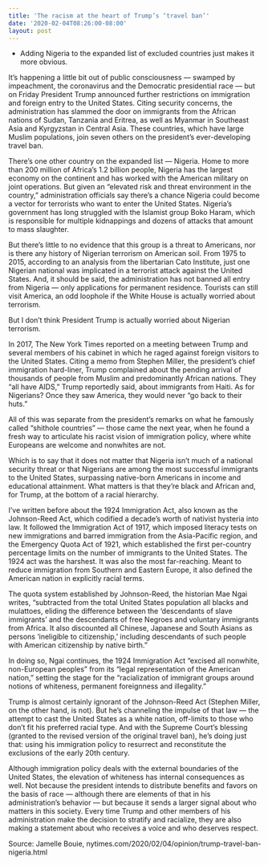 ```yaml
---
title: 'The racism at the heart of Trump’s ‘travel ban’'
date: '2020-02-04T08:26:00-08:00'
layout: post
---
```


- Adding Nigeria to the expanded list of excluded countries just makes it more obvious.

It’s happening a little bit out of public consciousness — swamped by impeachment, the coronavirus and the Democratic presidential race — but on Friday President Trump announced further restrictions on immigration and foreign entry to the United States. Citing security concerns, the administration has slammed the door on immigrants from the African nations of Sudan, Tanzania and Eritrea, as well as Myanmar in Southeast Asia and Kyrgyzstan in Central Asia. These countries, which have large Muslim populations, join seven others on the president’s ever-developing travel ban.

There’s one other country on the expanded list — Nigeria. Home to more than 200 million of Africa’s 1.2 billion people, Nigeria has the largest economy on the continent and has worked with the American military on joint operations. But given an “elevated risk and threat environment in the country,” administration officials say there’s a chance Nigeria could become a vector for terrorists who want to enter the United States. Nigeria’s government has long struggled with the Islamist group Boko Haram, which is responsible for multiple kidnappings and dozens of attacks that amount to mass slaughter.

But there’s little to no evidence that this group is a threat to Americans, nor is there any history of Nigerian terrorism on American soil. From 1975 to 2015, according to an analysis from the libertarian Cato Institute, just one Nigerian national was implicated in a terrorist attack against the United States. And, it should be said, the administration has not banned all entry from Nigeria — only applications for permanent residence. Tourists can still visit America, an odd loophole if the White House is actually worried about terrorism.

But I don’t think President Trump is actually worried about Nigerian terrorism.

In 2017, The New York Times reported on a meeting between Trump and several members of his cabinet in which he raged against foreign visitors to the United States. Citing a memo from Stephen Miller, the president’s chief immigration hard-liner, Trump complained about the pending arrival of thousands of people from Muslim and predominantly African nations. They “all have AIDS,” Trump reportedly said, about immigrants from Haiti. As for Nigerians? Once they saw America, they would never “go back to their huts.”

All of this was separate from the president’s remarks on what he famously called “shithole countries” — those came the next year, when he found a fresh way to articulate his racist vision of immigration policy, where white Europeans are welcome and nonwhites are not.

Which is to say that it does not matter that Nigeria isn’t much of a national security threat or that Nigerians are among the most successful immigrants to the United States, surpassing native-born Americans in income and educational attainment. What matters is that they’re black and African and, for Trump, at the bottom of a racial hierarchy.

I’ve written before about the 1924 Immigration Act, also known as the Johnson-Reed Act, which codified a decade’s worth of nativist hysteria into law. It followed the Immigration Act of 1917, which imposed literacy tests on new immigrations and barred immigration from the Asia-Pacific region, and the Emergency Quota Act of 1921, which established the first per-country percentage limits on the number of immigrants to the United States. The 1924 act was the harshest. It was also the most far-reaching. Meant to reduce immigration from Southern and Eastern Europe, it also defined the American nation in explicitly racial terms.

The quota system established by Johnson-Reed, the historian Mae Ngai writes, “subtracted from the total United States population all blacks and mulattoes, eliding the difference between the ‘descendants of slave immigrants’ and the descendants of free Negroes and voluntary immigrants from Africa. It also discounted all Chinese, Japanese and South Asians as persons ‘ineligible to citizenship,’ including descendants of such people with American citizenship by native birth.”

In doing so, Ngai continues, the 1924 Immigration Act “excised all nonwhite, non-European peoples” from its “legal representation of the American nation,” setting the stage for the “racialization of immigrant groups around notions of whiteness, permanent foreignness and illegality.”

Trump is almost certainly ignorant of the Johnson-Reed Act (Stephen Miller, on the other hand, is not). But he’s channeling the impulse of that law — the attempt to cast the United States as a white nation, off-limits to those who don’t fit his preferred racial type. And with the Supreme Court’s blessing (granted to the revised version of the original travel ban), he’s doing just that: using his immigration policy to resurrect and reconstitute the exclusions of the early 20th century.

Although immigration policy deals with the external boundaries of the United States, the elevation of whiteness has internal consequences as well. Not because the president intends to distribute benefits and favors on the basis of race — although there are elements of that in his administration’s behavior — but because it sends a larger signal about who matters in this society. Every time Trump and other members of his administration make the decision to stratify and racialize, they are also making a statement about who receives a voice and who deserves respect.

Source: Jamelle Bouie, nytimes.com/2020/02/04/opinion/trump-travel-ban-nigeria.html